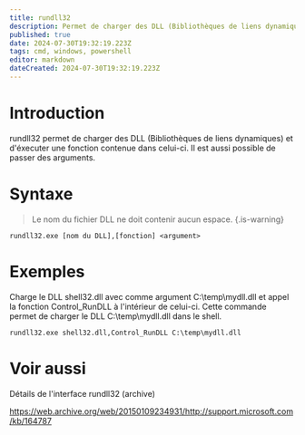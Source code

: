 ```yaml
---
title: rundll32
description: Permet de charger des DLL (Bibliothèques de liens dynamiques)
published: true
date: 2024-07-30T19:32:19.223Z
tags: cmd, windows, powershell
editor: markdown
dateCreated: 2024-07-30T19:32:19.223Z
---
```


# Introduction

rundll32 permet de charger des DLL (Bibliothèques de liens dynamiques) et d'éxecuter une fonction contenue dans celui-ci. Il est aussi possible de passer des arguments.

# Syntaxe

> Le nom du fichier DLL ne doit contenir aucun espace.
> {.is-warning}

`rundll32.exe [nom du DLL],[fonction] <argument>`

# Exemples

Charge le DLL shell32.dll avec comme argument C:\temp\mydll.dll et appel la fonction Control_RunDLL à l'intérieur de celui-ci. Cette commande permet de charger le DLL C:\temp\mydll.dll dans le shell.

`rundll32.exe shell32.dll,Control_RunDLL C:\temp\mydll.dll`

# Voir aussi

Détails de l'interface rundll32 (archive)

https://web.archive.org/web/20150109234931/http://support.microsoft.com/kb/164787
